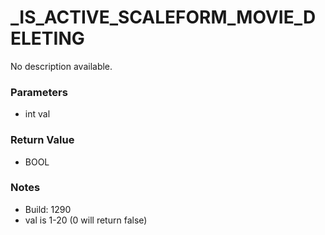 # _IS_ACTIVE_SCALEFORM_MOVIE_DELETING

No description available.

### Parameters
* int val

### Return Value
* BOOL

### Notes
* Build: 1290
* val is 1-20 (0 will return false)

